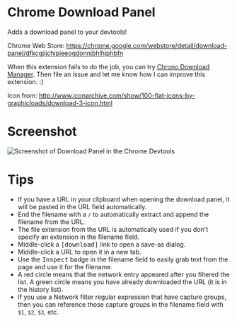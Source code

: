 # Chrome Download Panel

Adds a download panel to your devtools!

Chrome Web Store: https://chrome.google.com/webstore/detail/download-panel/dfkcgjijchipieeogdonnjbhlhjphbfn

When this extension fails to do the job, you can try [Chrono Download Manager](https://chrome.google.com/webstore/detail/chrono-download-manager/mciiogijehkdemklbdcbfkefimifhecn). Then file an issue and let me know how I can improve this extension. :)

Icon from: http://www.iconarchive.com/show/100-flat-icons-by-graphicloads/download-3-icon.html


# Screenshot

![Screenshot of Download Panel in the Chrome Devtools](screenshot.png)


# Tips
- If you have a URL in your clipboard when opening the download panel, it will be pasted in the URL field automatically.
- End the filename with a `/` to automatically extract and append the filename from the URL.
- The file extension from the URL is automatically used if you don't specify an extension in the filename field.
- Middle-click a <kbd>[download]</kbd> link to open a save-as dialog.
- Middle-click a URL to open it in a new tab.
- Use the <kbd>Inspect</kbd> badge in the filename field to easily grab text from the page and use it for the filename.
- A red circle means that the network entry appeared after you filtered the list. A green circle means you have already downloaded the URL (it is in the history list).
- If you use a Network filter regular expression that have capture groups, then you can reference those capture groups in the filename field with `$1`, `$2`, `$3`, etc.
